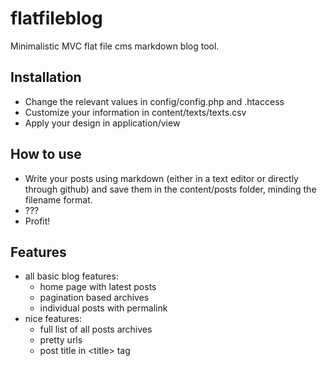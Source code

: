 flatfileblog
============

Minimalistic MVC flat file cms markdown blog tool.

## Installation

- Change the relevant values in config/config.php and .htaccess
- Customize your information in content/texts/texts.csv
- Apply your design in application/view

## How to use

- Write your posts using markdown (either in a text editor or directly through github) and save them in the content/posts folder, minding the filename format.
- ???
- Profit!

## Features

- all basic blog features:
  - home page with latest posts
  - pagination based archives
  - individual posts with permalink
- nice features:
  - full list of all posts archives
  - pretty urls
  - post title in &lt;title&gt; tag
